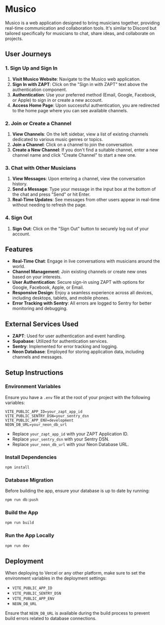 # Musico

Musico is a web application designed to bring musicians together, providing real-time communication and collaboration tools. It's similar to Discord but tailored specifically for musicians to chat, share ideas, and collaborate on projects.

## User Journeys

### 1. Sign Up and Sign In

1. **Visit Musico Website**: Navigate to the Musico web application.
2. **Sign In with ZAPT**: Click on the "Sign in with ZAPT" text above the authentication component.
3. **Authentication**: Use your preferred method (Email, Google, Facebook, or Apple) to sign in or create a new account.
4. **Access Home Page**: Upon successful authentication, you are redirected to the home page where you can see available channels.

### 2. Join or Create a Channel

1. **View Channels**: On the left sidebar, view a list of existing channels dedicated to various music genres or topics.
2. **Join a Channel**: Click on a channel to join the conversation.
3. **Create a New Channel**: If you don't find a suitable channel, enter a new channel name and click "Create Channel" to start a new one.

### 3. Chat with Other Musicians

1. **View Messages**: Upon entering a channel, view the conversation history.
2. **Send a Message**: Type your message in the input box at the bottom of the chat and press "Send" or hit Enter.
3. **Real-Time Updates**: See messages from other users appear in real-time without needing to refresh the page.

### 4. Sign Out

1. **Sign Out**: Click on the "Sign Out" button to securely log out of your account.

## Features

- **Real-Time Chat**: Engage in live conversations with musicians around the world.
- **Channel Management**: Join existing channels or create new ones based on your interests.
- **User Authentication**: Secure sign-in using ZAPT with options for Google, Facebook, Apple, or Email.
- **Responsive Design**: Enjoy a seamless experience across all devices, including desktops, tablets, and mobile phones.
- **Error Tracking with Sentry**: All errors are logged to Sentry for better monitoring and debugging.

## External Services Used

- **ZAPT**: Used for user authentication and event handling.
- **Supabase**: Utilized for authentication services.
- **Sentry**: Implemented for error tracking and logging.
- **Neon Database**: Employed for storing application data, including channels and messages.

## Setup Instructions

### Environment Variables

Ensure you have a `.env` file at the root of your project with the following variables:

```env
VITE_PUBLIC_APP_ID=your_zapt_app_id
VITE_PUBLIC_SENTRY_DSN=your_sentry_dsn
VITE_PUBLIC_APP_ENV=development
NEON_DB_URL=your_neon_db_url
```

- Replace `your_zapt_app_id` with your ZAPT Application ID.
- Replace `your_sentry_dsn` with your Sentry DSN.
- Replace `your_neon_db_url` with your Neon Database URL.

### Install Dependencies

```bash
npm install
```

### Database Migration

Before building the app, ensure your database is up to date by running:

```bash
npm run db:push
```

### Build the App

```bash
npm run build
```

### Run the App Locally

```bash
npm run dev
```

## Deployment

When deploying to Vercel or any other platform, make sure to set the environment variables in the deployment settings:

- `VITE_PUBLIC_APP_ID`
- `VITE_PUBLIC_SENTRY_DSN`
- `VITE_PUBLIC_APP_ENV`
- `NEON_DB_URL`

Ensure that `NEON_DB_URL` is available during the build process to prevent build errors related to database connections.